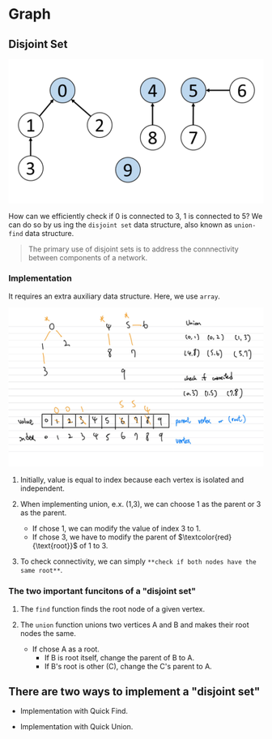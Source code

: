 # Graph

## Disjoint Set

<p align="center">
<img src="images/Disjoint_Set_1_edited.png" style="width:400; border:0;">
</p>

How can we efficiently check if 0 is connected to 3, 1 is connected to 5? We can do so by us ing the `disjoint set` data structure, also known as `union-find` data structure.

> The primary use of disjoint sets is to address the connnectivity between components of a network.

### Implementation 

It requires an extra auxiliary data structure. Here, we use `array`.

<p align="center">
<img src="images/disjoint_set.jpg" style="width:400;">
</p>

1. Initially, value is equal to index because each vertex is isolated and independent.

2. When implementing union, e.x. (1,3), we can choose 1 as the parent or 3 as the parent.
    - If chose 1, we can modify the value of index 3 to 1.
    - If chose 3, we have to modify the parent of $\textcolor{red}{\text{root}}$ of 1 to 3.

3. To check connectivity, we can simply `**check if both nodes have the same root**`.

### The two important funcitons of a "disjoint set"

1. The `find` function finds the root node of a given vertex.

2. The `union` function unions two vertices A and B and makes their root nodes the same. 
    - If chose A as a root.
        - If B is root itself, change the parent of B to A.
        - If B's root is other (C), change the C's parent to A.

## There are two ways to implement a "disjoint set"

- Implementation with Quick Find. 

- Implementation with Quick Union.